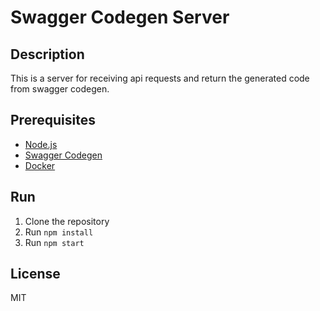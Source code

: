 # Swagger Codegen Server

## Description
This is a server for receiving api requests and return the generated code from swagger codegen.

## Prerequisites
- [Node.js](https://nodejs.org/en/)
- [Swagger Codegen](https://swagger.io/tools/swagger-codegen/)
- [Docker](https://www.docker.com/)

## Run
1. Clone the repository
2. Run `npm install`
3. Run `npm start`

## License
MIT